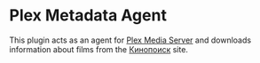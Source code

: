 # Plex Metadata Agent
This plugin acts as an agent for [Plex Media Server](https://plex.tv) and downloads information about films from the [Кинопоиск](https://www.kinopoisk.ru/) site.
